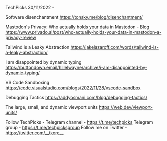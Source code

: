 TechPicks 30/11/2022 -

Software disenchantment
https://tonsky.me/blog/disenchantment/

Mastodon's Privacy: Who actually holds your data in Mastodon - Blog
https://www.privado.ai/post/who-actually-holds-your-data-in-mastodon-a-privacy-review

Tailwind is a Leaky Abstraction
https://jakelazaroff.com/words/tailwind-is-a-leaky-abstraction/

I am disappointed by dynamic typing
https://buttondown.email/hillelwayne/archive/i-am-disappointed-by-dynamic-typing/

VS Code Sandboxing
https://code.visualstudio.com/blogs/2022/11/28/vscode-sandbox

Debugging Tactics
https://addyosmani.com/blog/debugging-tactics/

The large, small, and dynamic viewport units
https://web.dev/viewport-units/

Follow TechPicks -
Telegram channel - https://t.me/techpicks
Telegram group - https://t.me/techpicksgroup
Follow me on Twitter - https://twitter.com/__tkore__